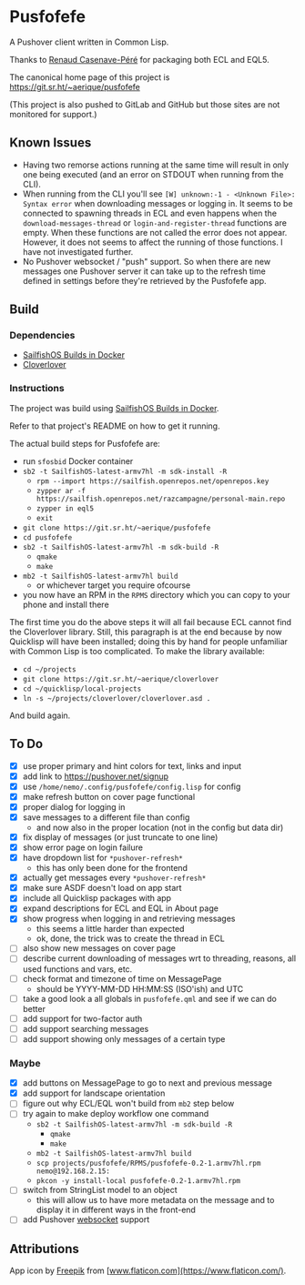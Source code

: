 # Pusfofefe

A Pushover client written in Common Lisp.

Thanks to [Renaud Casenave-Péré](https://openrepos.net/user/856/programs)
for packaging both ECL and EQL5.

The canonical home page of this project is https://git.sr.ht/~aerique/pusfofefe

(This project is also pushed to GitLab and GitHub but those sites are
not monitored for support.)

## Known Issues

- Having two remorse actions running at the same time will result in
  only one being executed (and an error on STDOUT when running from the
  CLI).
- When running from the CLI you'll see `[W] unknown:-1 - <Unknown File>:
  Syntax error` when downloading messages or logging in.  It seems to be
  connected to spawning threads in ECL and even happens when the
  `download-messages-thread` or `login-and-register-thread` functions
  are empty.  When these functions are not called the error does not
  appear.  However, it does not seems to affect the running of those
  functions.  I have not investigated further.
- No Pushover websocket / "push" support.  So when there are new
  messages one Pushover server it can take up to the refresh time
  defined in settings before they're retrieved by the Pusfofefe app.

## Build

### Dependencies

- [SailfishOS Builds in Docker](https://git.sr.ht/~aerique/sfosbid)
- [Cloverlover](https://git.sr.ht/~aerique/cloverlover)

### Instructions

The project was build using
[SailfishOS Builds in Docker](https://git.sr.ht/~aerique/sfosbid).

Refer to that project's README on how to get it running.

The actual build steps for Pusfofefe are:

- run `sfosbid` Docker container
- `sb2 -t SailfishOS-latest-armv7hl -m sdk-install -R`
    - `rpm --import https://sailfish.openrepos.net/openrepos.key`
    - `zypper ar -f https://sailfish.openrepos.net/razcampagne/personal-main.repo`
    - `zypper in eql5`
    - `exit`
- `git clone https://git.sr.ht/~aerique/pusfofefe`
- `cd pusfofefe`
- `sb2 -t SailfishOS-latest-armv7hl -m sdk-build -R`
    - `qmake`
    - `make`
- `mb2 -t SailfishOS-latest-armv7hl build`
    - or whichever target you require ofcourse
- you now have an RPM in the `RPMS` directory which you can copy to your
  phone and install there

The first time you do the above steps it will all fail because ECL
cannot find the Cloverlover library.  Still, this paragraph is at the
end because by now Quicklisp will have been installed; doing this by
hand for people unfamiliar with Common Lisp is too complicated.  To make
the library available:

- `cd ~/projects`
- `git clone https://git.sr.ht/~aerique/cloverlover`
- `cd ~/quicklisp/local-projects`
- `ln -s ~/projects/cloverlover/cloverlover.asd .`

And build again.

## To Do

- [x] use proper primary and hint colors for text, links and input
- [x] add link to https://pushover.net/signup
- [x] use `/home/nemo/.config/pusfofefe/config.lisp` for config
- [x] make refresh button on cover page functional
- [x] proper dialog for logging in
- [x] save messages to a different file than config
    - and now also in the proper location (not in the config but data dir)
- [x] fix display of messages (or just truncate to one line)
- [x] show error page on login failure
- [x] have dropdown list for `*pushover-refresh*`
    - this has only been done for the frontend
- [x] actually get messages every `*pushover-refresh*`
- [x] make sure ASDF doesn't load on app start
- [x] include all Quicklisp packages with app
- [x] expand descriptions for ECL and EQL in About page
- [x] show progress when logging in and retrieving messages
    - this seems a little harder than expected
    - ok, done, the trick was to create the thread in ECL
- [ ] also show new messages on cover page
- [ ] describe current downloading of messages wrt to threading,
      reasons, all used functions and vars, etc.
- [ ] check format and timezone of time on MessagePage
    - should be YYYY-MM-DD HH:MM:SS (ISO'ish) and UTC
- [ ] take a good look a all globals in `pusfofefe.qml` and see if we
      can do better
- [ ] add support for two-factor auth
- [ ] add support searching messages
- [ ] add support showing only messages of a certain type

### Maybe

- [x] add buttons on MessagePage to go to next and previous message
- [x] add support for landscape orientation
- [ ] figure out why ECL/EQL won't build from `mb2` step below
- [ ] try again to make deploy workflow one command
    - `sb2 -t SailfishOS-latest-armv7hl -m sdk-build -R`
        - `qmake`
        - `make`
    - `mb2 -t SailfishOS-latest-armv7hl build`
    - `scp projects/pusfofefe/RPMS/pusfofefe-0.2-1.armv7hl.rpm nemo@192.168.2.15:`
    - `pkcon -y install-local pusfofefe-0.2-1.armv7hl.rpm`
- [ ] switch from StringList model to an object
    - this will allow us to have more metadata on the message and to
      display it in different ways in the front-end
- [ ] add Pushover [websocket](https://pushover.net/api/client#websocket)
      support

## Attributions

App icon by [Freepik](https://www.flaticon.com/authors/freepik) from [www.flaticon.com](https://www.flaticon.com/).
